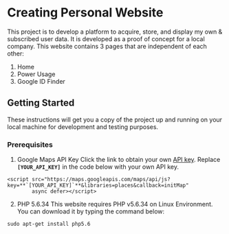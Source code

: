 # Creating Personal Website
This project is to develop a platform to acquire, store, and display my own & subscribed user data. It is developed as a proof of concept for a local company.
This website contains 3 pages that are independent of each other:
1. Home
2. Power Usage
3. Google ID Finder

## Getting Started
These instructions will get you a copy of the project up and running on your local machine for development and testing purposes.

### Prerequisites
1. Google Maps API Key
Click the link to obtain your own [API key](https://developers.google.com/maps/documentation/javascript/get-api-key).
Replace **`[YOUR_API_KEY]`** in the code below with your own API key.
```
<script src="https://maps.googleapis.com/maps/api/js?key=**`[YOUR_API_KEY]`**&libraries=places&callback=initMap"
        async defer></script>
```

2. PHP 5.6.34
This website requires PHP v5.6.34 on Linux Environment. You can download it by typing the command below:
```
sudo apt-get install php5.6
```
